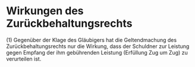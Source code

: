 # Wirkungen des Zurückbehaltungsrechts

(1) Gegenüber der Klage des Gläubigers hat die Geltendmachung des Zurückbehaltungsrechts nur die Wirkung, dass der Schuldner zur Leistung gegen Empfang der ihm gebührenden Leistung (Erfüllung Zug um Zug) zu verurteilen ist.